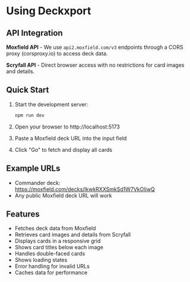 # Using Deckxport

## API Integration

**Moxfield API** - We use `api2.moxfield.com/v3` endpoints through a CORS proxy (corsproxy.io) to access deck data.

**Scryfall API** - Direct browser access with no restrictions for card images and details.

## Quick Start

1. Start the development server:
   ```bash
   npm run dev
   ```

2. Open your browser to http://localhost:5173

3. Paste a Moxfield deck URL into the input field

4. Click "Go" to fetch and display all cards

## Example URLs

- Commander deck: https://moxfield.com/decks/lkwkRXXSmkSd1W7VkOIjwQ
- Any public Moxfield deck URL will work

## Features

- Fetches deck data from Moxfield
- Retrieves card images and details from Scryfall
- Displays cards in a responsive grid
- Shows card titles below each image
- Handles double-faced cards
- Shows loading states
- Error handling for invalid URLs
- Caches data for performance